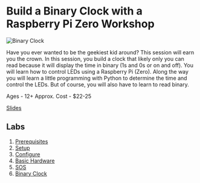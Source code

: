# Build a Binary Clock with a Raspberry Pi Zero Workshop

![Binary Clock](images/binaryclock.jpg "Binary Clock")


Have you ever wanted to be the geekiest kid around? This session will earn you the crown. In this session, you build a clock that likely only you can read because it will display the time in binary (1s and 0s or on and off). You will learn how to control LEDs using a Raspberry Pi (Zero). Along the way you will learn a little programming with Python to determine the time and control the LEDs. But of course, you will also have to learn to read binary.

Ages - 12+
Approx. Cost - $22-25

[Slides](https://cmj-presentations.s3.amazonaws.com/binary-clock-codemash-2020.pdf)

## Labs

1. [Prerequisites](prerequisites.md)
1. [Setup](setup.md)
1. [Configure](config.md)
1. [Basic Hardware](basic_hardware.md)
1. [SOS](sos.md)
1. [Binary Clock](binary_clock.md)